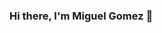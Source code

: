 ### Hi there, I'm Miguel Gomez 🙂

<!--
**miggu/miggu** is a ✨ _special_ ✨ repository because its `README.md` (this file) appears on your GitHub profile.

Here are some ideas to get you started:

- 🔭 I’m currently working on The Sole Supplier as a React Develoepr 
- 🌱 I’m currently learning ...
- 👯 I’m looking to collaborate on ...
- 🤔 I’m looking for help with ...
- 💬 Ask me about ...
- 📫 How to reach me: ...
- 😄 Pronouns: ...
- ⚡ Fun fact: ...
-->
<img src="http://counter.websiteout.net/compte.php?S=github.com&C=7&D=4&N=356&M=0" alt="" border="0" />
